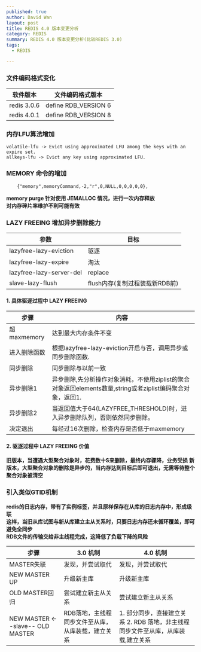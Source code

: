 ```yaml
---
published: true
author: David Wan
layout: post
title: REDIS 4.0 版本变更分析
category: REDIS
summary: REDIS 4.0 版本变更分析(比较REDIS 3.0)
tags:
  - REDIS

---
```



### 文件编码格式变化



| 软件版本 | 文件编码格式版本 | 
| --- | --- | 
| redis 3.0.6 | define RDB_VERSION 6| 
| redis 4.0.1 | define RDB_VERSION 8|



### 内存LFU算法增加


```
volatile-lfu -> Evict using approximated LFU among the keys with an expire set.
allkeys-lfu -> Evict any key using approximated LFU. 
```

### MEMORY 命令的增加

```
    {"memory",memoryCommand,-2,"r",0,NULL,0,0,0,0,0},
```

**memory purge 针对使用 JEMALLOC 情况，进行一次内存释放**<br>
**对内存碎片率维护不利可能有效**

### LAZY FREEING 增加异步删除能力


| 参数 | 目标 | 
| --- | --- | 
| lazyfree-lazy-eviction | 驱逐| 
| lazyfree-lazy-expire | 淘汰| 
| lazyfree-lazy-server-del | replace| 
| slave-lazy-flush | flush内存(复制过程装载新RDB前)| 


#### 1. 具体驱逐过程中 LAZY FREEING

| 步骤 | 内容 | 
| --- | --- | 
| 超maxmemory |  达到最大内存条件不变| 
| 进入删除函数 | 根据lazyfree-lazy-eviction开启与否，调用异步或同步删除函数. |
| 同步删除 | 同步删除与以前一致 | 
| 异步删除1 | 异步删除,先分析操作对象消耗，不使用ziplist的聚合对象返回elements数量,string或者ziplist编码聚合对象，返回1. | 
| 异步删除2 | 当返回值大于64(LAZYFREE_THRESHOLD)时，进入异步删除队列，否则依然同步删除。| 
| 决定退出 | 每经过16次删除，检查内存是否低于maxmemory | 

#### 2. 驱逐过程中 LAZY FREEING 价值

**旧版本，当遭遇大型聚合对象时，花费数十S来删除，最终内存骤降，业务受损**
**新版本，大型聚合对象的删除是异步的，当内存达到目标后即可退出，无需等待整个聚合对象被清空**


### 引入类似GTID机制

**redis的日志内存，带有了实例标签，并且原样保存在从库的日志内存中，形成级联**<br>
**这样，当旧从库试图与新从库建立主从关系时，只要日志内存还未循环覆盖，即可避免全同步**<br>
**RDB文件的传输交给非主线程完成，这降低了负载下降的风险**<br>

| 步骤 | 3.0 机制 | 4.0 机制 | 
| --- |--- |--- |
| MASTER失联 | 发现，并尝试取代 |发现，并尝试取代 |
| NEW MASTER UP | 升级新主库 | 升级新主库 | 
| OLD MASTER回归 | 尝试建立新主从关系	| 尝试建立新主从关系|
| NEW MASTER <--slave-- OLD MASTER |  RDB落地，主线程同步文件至从库，从库装载，建立关系| 1. 部分同步，直接建立关系  2. RDB 落地，非主线程同步文件至从库，从库装载,建立关系 | 